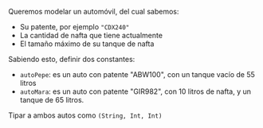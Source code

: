 Queremos modelar un automóvil, del cual sabemos:

* Su patente, por ejemplo `"CDX240"`
* La cantidad de nafta que tiene actualmente
* El tamaño máximo de su tanque de nafta

Sabiendo esto, definir dos constantes:

* `autoPepe`: es un auto con patente "ABW100", con un tanque vacío de 55 litros
* `autoMara`: es un auto con patente "GIR982", con 10 litros de nafta, y un tanque de 65 litros.

Tipar a ambos autos como `(String, Int, Int)`

